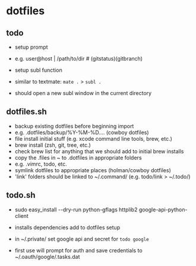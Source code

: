 # dotfiles

## todo
* setup prompt
* e.g.
user@host | /path/to/dir #                            (gitstatus)(gitbranch)

* setup subl function
* similar to textmate: `mate .` > `subl .`
* should open a new subl window in the current directory

## dotfiles.sh
* backup existing dotfiles before beginning import
* e.g. .dotfiles/backup/%Y-%M-%D.... (cowboy dotfiles)
* file install initial stuff (e.g. xcode command line tools, brew, etc.)
* brew install (zsh, git, tree, etc.)
* check brew list for anything that we should add to initial brew installs
* copy the .files in ~ to .dotfiles in appropriate folders
* e.g.  .vimrc, todo, etc.
* symlink dotfiles to appropriate places (holman/cowboy dotfiles)
* 'link' folders should be linked to ~/.command/ (e.g. todo/link > ~/.todo/)

## todo.sh
* sudo easy_install --dry-run python-gflags httplib2 google-api-python-client
* installs dependencies add to dotfiles setup

* in ~/.private/ set google api and secret for `todo google`
* first use will prompt for auth and save credentials to ~/.oauth/google/.tasks.dat



